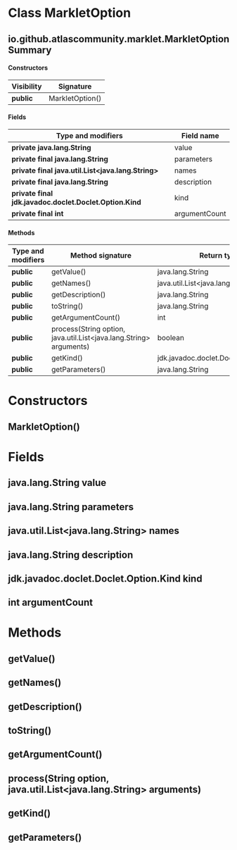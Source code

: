 Class MarkletOption
===================


io.github.atlascommunity.marklet.MarkletOption Summary
-------
#### Constructors
| Visibility | Signature       |
| ---------- | --------------- |
| **public** | MarkletOption() |
#### Fields
| Type and modifiers                                      | Field name    |
| ------------------------------------------------------- | ------------- |
| **private java.lang.String**                            | value         |
| **private final java.lang.String**                      | parameters    |
| **private final java.util.List<java.lang.String>**      | names         |
| **private final java.lang.String**                      | description   |
| **private final jdk.javadoc.doclet.Doclet.Option.Kind** | kind          |
| **private final int**                                   | argumentCount |
#### Methods
| Type and modifiers | Method signature                                                   | Return type                           |
| ------------------ | ------------------------------------------------------------------ | ------------------------------------- |
| **public**         | getValue()                                                         | java.lang.String                      |
| **public**         | getNames()                                                         | java.util.List<java.lang.String>      |
| **public**         | getDescription()                                                   | java.lang.String                      |
| **public**         | toString()                                                         | java.lang.String                      |
| **public**         | getArgumentCount()                                                 | int                                   |
| **public**         | process(String option, java.util.List<java.lang.String> arguments) | boolean                               |
| **public**         | getKind()                                                          | jdk.javadoc.doclet.Doclet.Option.Kind |
| **public**         | getParameters()                                                    | java.lang.String                      |

Constructors
============
MarkletOption()
---------------


Fields
======
java.lang.String value
----------------------

java.lang.String parameters
---------------------------

java.util.List<java.lang.String> names
--------------------------------------

java.lang.String description
----------------------------

jdk.javadoc.doclet.Doclet.Option.Kind kind
------------------------------------------

int argumentCount
-----------------


Methods
=======
getValue()
----------

getNames()
----------

getDescription()
----------------

toString()
----------

getArgumentCount()
------------------

process(String option, java.util.List<java.lang.String> arguments)
------------------------------------------------------------------

getKind()
---------

getParameters()
---------------


